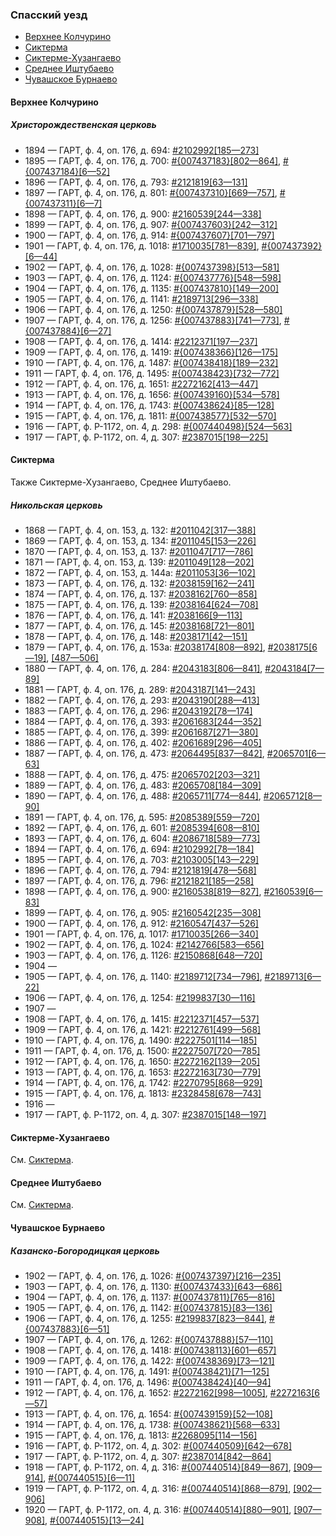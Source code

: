 ### Спасский уезд

- [Верхнее Колчурино](#Верхнее-Колчурино)
- [Сиктерма](#Сиктерма)
- [Сиктерме-Хузангаево](#Сиктерме-Хузангаево)
- [Среднее Иштубаево](#Среднее-Иштубаево)
- [Чувашское Бурнаево](#Чувашское-Бурнаево)

#### Верхнее Колчурино

##### Христорождественская церковь

- 1894 — ГАРТ, ф. 4, оп. 176, д. 694: [#2102992[185—273]](https://www.familysearch.org/search/film/007437180?i=184)
- 1895 — ГАРТ, ф. 4, оп. 176, д. 700: [#{007437183}[802—864]](https://www.familysearch.org/search/film/007437183?i=801), [#{007437184}[6—52]](https://www.familysearch.org/search/film/007437184?i=5)
- 1896 — ГАРТ, ф. 4, оп. 176, д. 793: [#2121819[63—131]](https://www.familysearch.org/search/film/007437305?i=62)
- 1897 — ГАРТ, ф. 4, оп. 176, д. 801: [#{007437310}[669—757]](https://www.familysearch.org/search/film/007437310?i=668), [#{007437311}[6—7]](https://www.familysearch.org/search/film/007437311?i=5)
- 1898 — ГАРТ, ф. 4, оп. 176, д. 900: [#2160539[244—338]](https://www.familysearch.org/search/film/007437598?i=243)
- 1899 — ГАРТ, ф. 4, оп. 176, д. 907: [#{007437603}[242—312]](https://www.familysearch.org/search/film/007437603?i=241)
- 1900 — ГАРТ, ф. 4, оп. 176, д. 914: [#{007437607}[701—797]](https://www.familysearch.org/search/film/007437607?i=700)
- 1901 — ГАРТ, ф. 4, оп. 176, д. 1018: [#1710035[781—839]](https://www.familysearch.org/search/film/007433839?i=780), [#{007437392}[6—44]](https://www.familysearch.org/search/film/007437392?i=5)
- 1902 — ГАРТ, ф. 4, оп. 176, д. 1028: [#{007437398}[513—581]](https://www.familysearch.org/search/film/007437398?i=512)
- 1903 — ГАРТ, ф. 4, оп. 176, д. 1124: [#{007437776}[548—598]](https://www.familysearch.org/search/film/007437776?i=547)
- 1904 — ГАРТ, ф. 4, оп. 176, д. 1135: [#{007437810}[149—200]](https://www.familysearch.org/search/film/007437810?i=148)
- 1905 — ГАРТ, ф. 4, оп. 176, д. 1141: [#2189713[296—338]](https://www.familysearch.org/search/film/007437814?i=295)
- 1906 — ГАРТ, ф. 4, оп. 176, д. 1250: [#{007437879}[528—580]](https://www.familysearch.org/search/film/007437879?i=527)
- 1907 — ГАРТ, ф. 4, оп. 176, д. 1256: [#{007437883}[741—773]](https://www.familysearch.org/search/film/007437883?i=740), [#{007437884}[6—27]](https://www.familysearch.org/search/film/007437884?i=5)
- 1908 — ГАРТ, ф. 4, оп. 176, д. 1414: [#2212371[197—237]](https://www.familysearch.org/search/film/007438111?i=196)
- 1909 — ГАРТ, ф. 4, оп. 176, д. 1419: [#{007438366}[126—175]](https://www.familysearch.org/search/film/007438366?i=125)
- 1910 — ГАРТ, ф. 4, оп. 176, д. 1487: [#{007438418}[189—232]](https://www.familysearch.org/search/film/007438418?i=188)
- 1911 — ГАРТ, ф. 4, оп. 176, д. 1495: [#{007438423}[732—772]](https://www.familysearch.org/search/film/007438423?i=731)
- 1912 — ГАРТ, ф. 4, оп. 176, д. 1651: [#2272162[413—447]](https://www.familysearch.org/search/film/007439157?i=412)
- 1913 — ГАРТ, ф. 4, оп. 176, д. 1656: [#{007439160}[534—578]](https://www.familysearch.org/search/film/007439160?i=533)
- 1914 — ГАРТ, ф. 4, оп. 176, д. 1743: [#{007438624}[85—128]](https://www.familysearch.org/search/film/007438624?i=84)
- 1915 — ГАРТ, ф. 4, оп. 176, д. 1811: [#{007438577}[532—570]](https://www.familysearch.org/search/film/007438577?i=531)
- 1916 — ГАРТ, ф. Р-1172, оп. 4, д. 298: [#{007440498}[524—563]](https://www.familysearch.org/search/film/007440498?i=523)
- 1917 — ГАРТ, ф. Р-1172, оп. 4, д. 307: [#2387015[198—225]](https://www.familysearch.org/search/film/007440512?i=197)

#### Сиктерма

Также Сиктерме-Хузангаево, Среднее Иштубаево.

##### Никольская церковь

- 1868 — ГАРТ, ф. 4, оп. 153, д. 132: [#2011042[317—388]](https://www.familysearch.org/search/film/007434863?i=316)
- 1869 — ГАРТ, ф. 4, оп. 153, д. 134: [#2011045[153—226]](https://www.familysearch.org/search/film/007434866?i=152)
- 1870 — ГАРТ, ф. 4, оп. 153, д. 137: [#2011047[717—786]](https://www.familysearch.org/search/film/007434868?i=716)
- 1871 — ГАРТ, ф. 4, оп. 153, д. 139: [#2011049[128—202]](https://www.familysearch.org/search/film/007434860?i=127)
- 1872 — ГАРТ, ф. 4, оп. 153, д. 144а: [#2011053[36—102]](https://www.familysearch.org/search/film/007435126?i=35)
- 1873 — ГАРТ, ф. 4, оп. 176, д. 132: [#2038159[162—241]](https://www.familysearch.org/search/film/007436425?i=161)
- 1874 — ГАРТ, ф. 4, оп. 176, д. 137: [#2038162[760—858]](https://www.familysearch.org/search/film/007436428?i=759)
- 1875 — ГАРТ, ф. 4, оп. 176, д. 139: [#2038164[624—708]](https://www.familysearch.org/search/film/007436430?i=623)
- 1876 — ГАРТ, ф. 4, оп. 176, д. 141: [#2038166[9—113]](https://www.familysearch.org/search/film/007436432?i=8)
- 1877 — ГАРТ, ф. 4, оп. 176, д. 145: [#2038168[721—801]](https://www.familysearch.org/search/film/007436434?i=720)
- 1878 — ГАРТ, ф. 4, оп. 176, д. 148: [#2038171[42—151]](https://www.familysearch.org/search/film/007436437?i=41)
- 1879 — ГАРТ, ф. 4, оп. 176, д. 153а: [#2038174[808—892]](https://www.familysearch.org/search/film/007436440?i=807), [#2038175[6—19]](https://www.familysearch.org/search/film/007436441?i=5), [[487—506]](https://www.familysearch.org/search/film/007436441?i=486)
- 1880 — ГАРТ, ф. 4, оп. 176, д. 284: [#2043183[806—841]](https://www.familysearch.org/search/film/007436546?i=805), [#2043184[7—89]](https://www.familysearch.org/search/film/007436545?i=6)
- 1881 — ГАРТ, ф. 4, оп. 176, д. 289: [#2043187[141—243]](https://www.familysearch.org/search/film/007436542?i=140)
- 1882 — ГАРТ, ф. 4, оп. 176, д. 293: [#2043190[288—413]](https://www.familysearch.org/search/film/007437017?i=287)
- 1883 — ГАРТ, ф. 4, оп. 176, д. 296: [#2043192[78—174]](https://www.familysearch.org/search/film/007436538?i=77)
- 1884 — ГАРТ, ф. 4, оп. 176, д. 393: [#2061683[244—352]](https://www.familysearch.org/search/film/007436671?i=243)
- 1885 — ГАРТ, ф. 4, оп. 176, д. 399: [#2061687[271—380]](https://www.familysearch.org/search/film/007436673?i=270)
- 1886 — ГАРТ, ф. 4, оп. 176, д. 402: [#2061689[296—405]](https://www.familysearch.org/search/film/007436675?i=295)
- 1887 — ГАРТ, ф. 4, оп. 176, д. 473: [#2064495[837—842]](https://www.familysearch.org/search/film/007436838?i=836), [#2065701[6—63]](https://www.familysearch.org/search/film/007436864?i=5)
- 1888 — ГАРТ, ф. 4, оп. 176, д. 475: [#2065702[203—321]](https://www.familysearch.org/search/film/007436865?i=202)
- 1889 — ГАРТ, ф. 4, оп. 176, д. 483: [#2065708[184—309]](https://www.familysearch.org/search/film/007436871?i=183)
- 1890 — ГАРТ, ф. 4, оп. 176, д. 488: [#2065711[774—844]](https://www.familysearch.org/search/film/007436874?i=773), [#2065712[8—90]](https://www.familysearch.org/search/film/007436875?i=7)
- 1891 — ГАРТ, ф. 4, оп. 176, д. 595: [#2085389[559—720]](https://www.familysearch.org/search/film/007436942?i=558)
- 1892 — ГАРТ, ф. 4, оп. 176, д. 601: [#2085394[608—810]](https://www.familysearch.org/search/film/007436947?i=607)
- 1893 — ГАРТ, ф. 4, оп. 176, д. 604: [#2086718[589—773]](https://www.familysearch.org/search/film/007437062?i=588)
- 1894 — ГАРТ, ф. 4, оп. 176, д. 694: [#2102992[78—184]](https://www.familysearch.org/search/film/007437180?i=77)
- 1895 — ГАРТ, ф. 4, оп. 176, д. 703: [#2103005[143—229]](https://www.familysearch.org/search/film/007437186?i=142)
- 1896 — ГАРТ, ф. 4, оп. 176, д. 794: [#2121819[478—568]](https://www.familysearch.org/search/film/007437305?i=477)
- 1897 — ГАРТ, ф. 4, оп. 176, д. 796: [#2121821[185—258]](https://www.familysearch.org/search/film/007437307?i=184)
- 1898 — ГАРТ, ф. 4, оп. 176, д. 900: [#2160538[819—827]](https://www.familysearch.org/search/film/007437597?i=818), [#2160539[6—83]](https://www.familysearch.org/search/film/007437598?i=5)
- 1899 — ГАРТ, ф. 4, оп. 176, д. 905: [#2160542[235—308]](https://www.familysearch.org/search/film/007437601?i=234)
- 1900 — ГАРТ, ф. 4, оп. 176, д. 912: [#2160547[437—526]](https://www.familysearch.org/search/film/007437606?i=436)
- 1901 — ГАРТ, ф. 4, оп. 176, д. 1017: [#1710035[266—340]](https://www.familysearch.org/search/film/007433839?i=265)
- 1902 — ГАРТ, ф. 4, оп. 176, д. 1024: [#2142766[583—656]](https://www.familysearch.org/search/film/007437395?i=582)
- 1903 — ГАРТ, ф. 4, оп. 176, д. 1126: [#2150868[648—720]](https://www.familysearch.org/search/film/007437430?i=647)
- 1904 — 
- 1905 — ГАРТ, ф. 4, оп. 176, д. 1140: [#2189712[734—796]](https://www.familysearch.org/search/film/007437813?i=733), [#2189713[6—22]](https://www.familysearch.org/search/film/007437814?i=5)
- 1906 — ГАРТ, ф. 4, оп. 176, д. 1254: [#2199837[30—116]](https://www.familysearch.org/search/film/007437882?i=29)
- 1907 — 
- 1908 — ГАРТ, ф. 4, оп. 176, д. 1415: [#2212371[457—537]](https://www.familysearch.org/search/film/007438111?i=456)
- 1909 — ГАРТ, ф. 4, оп. 176, д. 1421: [#2212761[499—568]](https://www.familysearch.org/search/film/007438368?i=498)
- 1910 — ГАРТ, ф. 4, оп. 176, д. 1490: [#2227501[114—185]](https://www.familysearch.org/search/film/007438420?i=113)
- 1911 — ГАРТ, ф. 4, оп. 176, д. 1500: [#2227507[720—785]](https://www.familysearch.org/search/film/007438426?i=719)
- 1912 — ГАРТ, ф. 4, оп. 176, д. 1650: [#2272162[139—205]](https://www.familysearch.org/search/film/007439157?i=138)
- 1913 — ГАРТ, ф. 4, оп. 176, д. 1653: [#2272163[730—779]](https://www.familysearch.org/search/film/007439158?i=729)
- 1914 — ГАРТ, ф. 4, оп. 176, д. 1742: [#2270795[868—929]](https://www.familysearch.org/search/film/007438623?i=867)
- 1915 — ГАРТ, ф. 4, оп. 176, д. 1813: [#2328458[678—743]](https://www.familysearch.org/search/film/007439778?i=677)
- 1916 — 
- 1917 — ГАРТ, ф. Р-1172, оп. 4, д. 307: [#2387015[148—197]](https://www.familysearch.org/search/film/007440512?i=147)

#### Сиктерме-Хузангаево

См. [Сиктерма](#Сиктерма).

#### Среднее Иштубаево

См. [Сиктерма](#Сиктерма).

#### Чувашское Бурнаево

##### Казанско-Богородицкая церковь

- 1902 — ГАРТ, ф. 4, оп. 176, д. 1026: [#{007437397}[216—235]](https://www.familysearch.org/search/film/007437397?i=215)
- 1903 — ГАРТ, ф. 4, оп. 176, д. 1130: [#{007437433}[643—686]](https://www.familysearch.org/search/film/007437433?i=642)
- 1904 — ГАРТ, ф. 4, оп. 176, д. 1137: [#{007437811}[765—816]](https://www.familysearch.org/search/film/007437811?i=764)
- 1905 — ГАРТ, ф. 4, оп. 176, д. 1142: [#{007437815}[83—136]](https://www.familysearch.org/search/film/007437815?i=82)
- 1906 — ГАРТ, ф. 4, оп. 176, д. 1255: [#2199837[823—844]](https://www.familysearch.org/search/film/007437882?i=822), [#{007437883}[6—51]](https://www.familysearch.org/search/film/007437883?i=5)
- 1907 — ГАРТ, ф. 4, оп. 176, д. 1262: [#{007437888}[57—110]](https://www.familysearch.org/search/film/007437888?i=56)
- 1908 — ГАРТ, ф. 4, оп. 176, д. 1418: [#{007438113}[601—657]](https://www.familysearch.org/search/film/007438113?i=600)
- 1909 — ГАРТ, ф. 4, оп. 176, д. 1422: [#{007438369}[73—121]](https://www.familysearch.org/search/film/007438369?i=72)
- 1910 — ГАРТ, ф. 4, оп. 176, д. 1491: [#{007438421}[71—125]](https://www.familysearch.org/search/film/007438421?i=70)
- 1911 — ГАРТ, ф. 4, оп. 176, д. 1496: [#{007438424}[40—94]](https://www.familysearch.org/search/film/007438424?i=39)
- 1912 — ГАРТ, ф. 4, оп. 176, д. 1652: [#2272162[998—1005]](https://www.familysearch.org/search/film/007439157?i=997), [#2272163[6—57]](https://www.familysearch.org/search/film/007439158?i=5)
- 1913 — ГАРТ, ф. 4, оп. 176, д. 1654: [#{007439159}[52—108]](https://www.familysearch.org/search/film/007439159?i=51)
- 1914 — ГАРТ, ф. 4, оп. 176, д. 1738: [#{007438621}[568—633]](https://www.familysearch.org/search/film/007438621?i=567)
- 1915 — ГАРТ, ф. 4, оп. 176, д. 1813: [#2268095[114—156]](https://www.familysearch.org/search/film/007438548?i=113)
- 1916 — ГАРТ, ф. Р-1172, оп. 4, д. 302: [#{007440509}[642—678]](https://www.familysearch.org/search/film/007440509?i=641)
- 1917 — ГАРТ, ф. Р-1172, оп. 4, д. 307: [#2387014[842—864]](https://www.familysearch.org/search/film/007440511?i=841)
- 1918 — ГАРТ, ф. Р-1172, оп. 4, д. 316: [#{007440514}[849—867]](https://www.familysearch.org/search/film/007440514?i=848), [[909—914]](https://www.familysearch.org/search/film/007440514?i=908), [#{007440515}[6—11]](https://www.familysearch.org/search/film/007440515?i=5)
- 1919 — ГАРТ, ф. Р-1172, оп. 4, д. 316: [#{007440514}[868—879]](https://www.familysearch.org/search/film/007440514?i=867), [[902—906]](https://www.familysearch.org/search/film/007440514?i=901)
- 1920 — ГАРТ, ф. Р-1172, оп. 4, д. 316: [#{007440514}[880—901]](https://www.familysearch.org/search/film/007440514?i=879), [[907—908]](https://www.familysearch.org/search/film/007440514?i=906), [#{007440515}[13—24]](https://www.familysearch.org/search/film/007440515?i=12)

